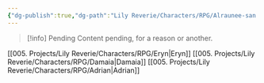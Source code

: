 ```yaml
---
{"dg-publish":true,"dg-path":"Lily Reverie/Characters/RPG/Alraunee-san.md","permalink":"/lily-reverie/characters/rpg/alraunee-san/","created":"2023-06-29T02:57:11.819-03:00","updated":"2024-01-21T01:41:25.572-03:00"}
---
```



>[!info] Pending
>Content pending, for a reason or another.

[[005. Projects/Lily Reverie/Characters/RPG/Eryn\|Eryn]]
[[005. Projects/Lily Reverie/Characters/RPG/Damaia\|Damaia]]
[[005. Projects/Lily Reverie/Characters/RPG/Adrian\|Adrian]]